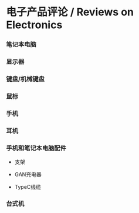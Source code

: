 电子产品评论 / Reviews on Electronics
===

### 笔记本电脑

### 显示器

### 键盘/机械键盘

### 鼠标

### 手机

### 耳机

### 手机和笔记本电脑配件

* 支架

* GAN充电器

* TypeC线缆

### 台式机
